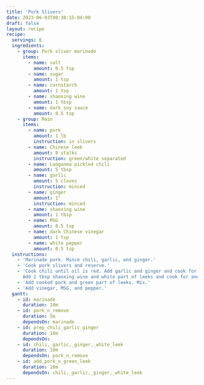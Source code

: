 ```yaml
---
title: 'Pork Slivers'
date: 2023-06-03T00:38:15-04:00
draft: false
layout: recipe
recipe:
  servings: 6
  ingredients:
    - group: Pork sliver marinade
      items:
        - name: salt
          amount: 0.5 tsp
        - name: sugar
          amount: 1 tsp
        - name: cornstarch
          amount: 1 tsp
        - name: shaoxing wine
          amount: 1 tbsp
        - name: dark soy sauce
          amount: 0.5 tsp
    - group: Main
      items:
        - name: pork
          amount: 1 lb
          instruction: in slivers
        - name: Chinese leek
          amount: 8 stalks
          instruction: green/white separated
        - name: Laoganma pickled chili
          amount: 5 tbsp
        - name: garlic
          amount: 5 cloves
          instruction: minced
        - name: ginger
          amount: 1"
          instruction: minced
        - name: shaoxing wine
          amount: 1 tbsp
        - name: MSG
          amount: 0.5 tsp
        - name: dark Chinese vinegar
          amount: 1 tsp
        - name: white pepper
          amount: 0.5 tsp
  instructions:
    - 'Marinade pork. Mince chili, garlic, and ginger.'
    - 'Cook pork slivers and reserve.'
    - 'Cook chili until oil is red. Add garlic and ginger and cook for 5m.
      Add 1 tbsp shaoxing wine and white part of leeks and cook for another 5m.'
    - 'Add cooked pork and green part of leeks. Mix.'
    - 'Add vinegar, MSG, and pepper.'
  gantt:
    - id: marinade
      duration: 10m
    - id: pork_n_remove
      duration: 5m
      dependsOn: marinade
    - id: prep_chili_garlic_ginger
      duration: 10m
      dependsOn:
    - id: chili,_garlic,_ginger,_white_leek
      duration: 10m
      dependsOn: pork_n_remove
    - id: add_pork_n_green_leek
      duration: 10m
      dependsOn: chili,_garlic,_ginger,_white_leek
---
```

